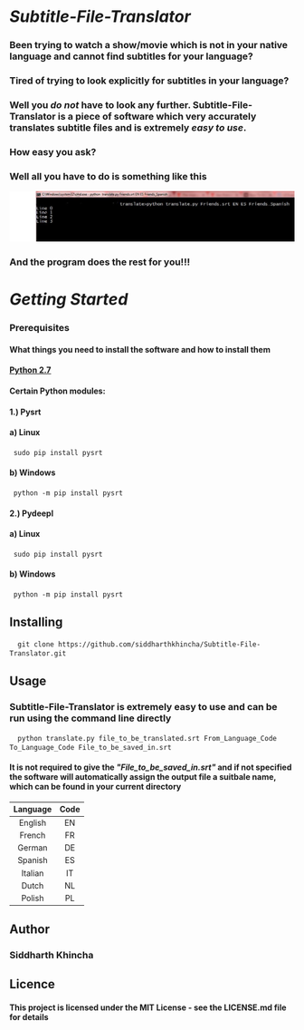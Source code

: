 # *_Subtitle-File-Translator_*
  

### Been trying to watch a show/movie which is not in your native language and cannot find subtitles for your language?

### Tired of trying to look explicitly for subtitles in your language?

### __Well you **_do not_** have to look any further. Subtitle-File-Translator is a piece of software which very accurately translates subtitle files and is extremely _**easy to use**_.__

### How easy you ask?
### Well all you have to do is something like this
![Just one command line command and you are done!](https://github.com/siddharthkhincha/Subtitle-File-Translator/blob/master/Media/Capture.JPG)
### And the program does the rest for you!!! 


# *_Getting Started_*



### **Prerequisites**

#### What things you need to install the software and how to install them



####  [Python 2.7](https://www.python.org/downloads/release/python-2714/)


####  Certain Python modules:

#### 1.) Pysrt

####     a)  Linux
```
 sudo pip install pysrt       
```

####     b)  Windows
```
 python -m pip install pysrt  
```


#### 2.) Pydeepl

####     a)   Linux
```
 sudo pip install pysrt       
```


####     b)  Windows
```
 python -m pip install pysrt  
```




## Installing

```
  git clone https://github.com/siddharthkhincha/Subtitle-File-Translator.git
```   
   



## Usage

### Subtitle-File-Translator is extremely easy to use and can be run using the command line directly


```
  python translate.py file_to_be_translated.srt From_Language_Code To_Language_Code File_to_be_saved_in.srt        

```
#### It is not required to give the _"File_to_be_saved_in.srt"_ and if not specified the software will automatically assign the output file a suitbale name, which can be found in your current directory


|  Language  |   Code  |
|:----------:|:-------:|
|  English   |   EN    |
|  French    |   FR    |
|  German    |   DE    |
|  Spanish   |   ES    |
|  Italian   |   IT    |
|  Dutch     |   NL    |
|  Polish    |   PL    |




## Author

### Siddharth Khincha




## Licence

#### This project is licensed under the MIT License - see the LICENSE.md file for details

